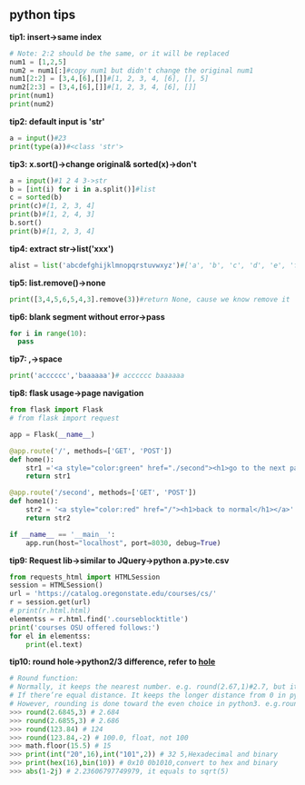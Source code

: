 ## python tips

**tip1: insert->same index**

```python
# Note: 2:2 should be the same, or it will be replaced
num1 = [1,2,5]
num2 = num1[:]#copy num1 but didn't change the original num1
num1[2:2] = [3,4,[6],[]]#[1, 2, 3, 4, [6], [], 5]
num2[2:3] = [3,4,[6],[]]#[1, 2, 3, 4, [6], []]
print(num1)
print(num2)
```

**tip2: default input is 'str'**

```python
a = input()#23
print(type(a))#<class 'str'>
```

**tip3: x.sort()->change original& sorted(x)->don't**

```python
a = input()#1 2 4 3->str
b = [int(i) for i in a.split()]#list
c = sorted(b)
print(c)#[1, 2, 3, 4]
print(b)#[1, 2, 4, 3]
b.sort()
print(b)#[1, 2, 3, 4]
```

**tip4: extract str->list('xxx')**

```python
alist = list('abcdefghijklmnopqrstuvwxyz')#['a', 'b', 'c', 'd', 'e', 'f', 'g', 'h', 'i', 'j', 'k', 'l', 'm', 'n', 'o', 'p', 'q', 'r', 's', 't', 'u', 'v', 'w', 'x', 'y', 'z']
```

**tip5: list.remove()->none**

```python
print([3,4,5,6,5,4,3].remove(3))#return None, cause we know remove it
```

**tip6: blank segment without error->pass**

```python
for i in range(10):
  pass
```

**tip7: ,->space**

```python
print('acccccc','baaaaaa')# acccccc baaaaaa
```

**tip8: flask usage->page navigation**

```python
from flask import Flask
# from flask import request

app = Flask(__name__)

@app.route('/', methods=['GET', 'POST'])
def home():
    str1 ='<a style="color:green" href="./second"><h1>go to the next page</h1></a>'
    return str1

@app.route('/second', methods=['GET', 'POST'])
def home1():
    str2 = '<a style="color:red" href="/"><h1>back to normal</h1></a>'
    return str2

if __name__ == '__main__':
    app.run(host="localhost", port=8030, debug=True)
```

**tip9: Request lib->similar to JQuery->python a.py>te.csv**

```python
from requests_html import HTMLSession
session = HTMLSession()
url = 'https://catalog.oregonstate.edu/courses/cs/'
r = session.get(url)
# print(r.html.html)
elementss = r.html.find('.courseblocktitle')
print('courses OSU offered follows:')
for el in elementss:
	print(el.text)
```

**tip10: round hole->python2/3 difference, refer to [hole](https://www.runoob.com/w3cnote/python-round-func-note.html)**
```python
# Round function:
# Normally, it keeps the nearest number. e.g. round(2.67,1)#2.7, but it performs different in python2 and python3. 
# If there’re equal distance. It keeps the longer distance from 0 in python 2, eg. round(0.5)#1. 
# However, rounding is done toward the even choice in python3. e.g.round(0.5)#0, 
>>> round(2.6845,3) # 2.684
>>> round(2.6855,3) # 2.686
>>> round(123.84) # 124
>>> round(123.84,-2) # 100.0, float, not 100
>>> math.floor(15.5) # 15
>>> print(int("20",16),int("101",2)) # 32 5,Hexadecimal and binary
>>> print(hex(16),bin(10)) # 0x10 0b1010,convert to hex and binary
>>> abs(1-2j) # 2.23606797749979, it equals to sqrt(5)
```
